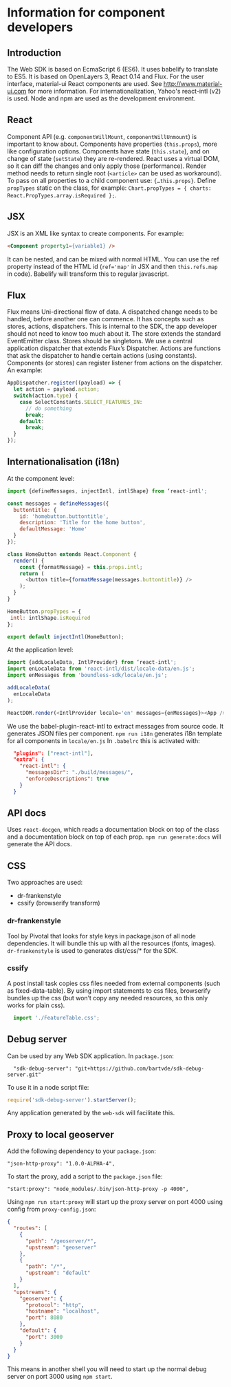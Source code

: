 # Information for component developers

## Introduction

The Web SDK is based on EcmaScript 6 (ES6). It uses babelify to translate to ES5.
It is based on OpenLayers 3, React 0.14 and Flux.
For the user interface, material-ui React components are used. See http://www.material-ui.com for more information.
For internationalization, Yahoo's react-intl (v2) is used.
Node and npm are used as the development environment.

## React

Component API (e.g. ```componentWillMount```, ```componentWillUnmount```) is important to know about.
Components have properties (```this.props```), more like configuration options.
Components have state (```this.state```), and on change of state (```setState```) they are re-rendered.
React uses a virtual DOM, so it can diff the changes and only apply those (performance).
Render method needs to return single root (```<article>``` can be used as workaround).
To pass on all properties to a child component use: ```{…this.props}```.
Define ```propTypes``` static on the class, for example: ```Chart.propTypes = { charts: React.PropTypes.array.isRequired };```.

## JSX

JSX is an XML like syntax to create components. For example:

```html
<Component property1={variable1} />
```

It can be nested, and can be mixed with normal HTML.
You can use the ref property instead of the HTML id (```ref='map'``` in JSX and then ```this.refs.map``` in code).
Babelify will transform this to regular javascript.

## Flux

Flux means Uni-directional flow of data.
A dispatched change needs to be handled, before another one can commence.
It has concepts such as stores, actions, dispatchers.
This is internal to the SDK, the app developer should not need to know too much about it.
The store extends the standard EventEmitter class.
Stores should be singletons.
We use a central application dispatcher that extends Flux’s Dispatcher.
Actions are functions that ask the dispatcher to handle certain actions (using constants).
Components (or stores) can register listener from actions on the dispatcher. An example:

```javascript
AppDispatcher.register((payload) => {
  let action = payload.action;
  switch(action.type) {
    case SelectConstants.SELECT_FEATURES_IN:
      // do something
      break;
    default:
      break;
  }
});
```

## Internationalisation (i18n)

At the component level:

```javascript
import {defineMessages, injectIntl, intlShape} from ‘react-intl';

const messages = defineMessages({
  buttontitle: {
    id: 'homebutton.buttontitle',
    description: 'Title for the home button',
    defaultMessage: 'Home'
  }
});

class HomeButton extends React.Component {
  render() {
    const {formatMessage} = this.props.intl;
    return (
      <button title={formatMessage(messages.buttontitle)} />
    );
  }
}

HomeButton.propTypes = {
 intl: intlShape.isRequired
};

export default injectIntl(HomeButton);
```

At the application level:

```javascript
import {addLocaleData, IntlProvider} from ‘react-intl';
import enLocaleData from 'react-intl/dist/locale-data/en.js';
import enMessages from 'boundless-sdk/locale/en.js';

addLocaleData(
  enLocaleData
);

ReactDOM.render(<IntlProvider locale='en' messages={enMessages}><App /></IntlProvider>, document.getElementById('main'));
```

We use the babel-plugin-react-intl to extract messages from source code.
It generates JSON files per component.
```npm run i18n``` generates i18n template for all components in ```locale/en.js```
In ```.babelrc``` this is activated with:

```json
  "plugins": ["react-intl"],
  "extra": {
    "react-intl": {
      "messagesDir": "./build/messages/",
      "enforceDescriptions": true
    }
  }
```

## API docs

Uses ```react-docgen```, which reads a documentation block on top of the class and a documentation block on top of each prop.
```npm run generate:docs``` will generate the API docs.

## CSS

Two approaches are used:

  * dr-frankenstyle
  * cssify (browserify transform)

### dr-frankenstyle

Tool by Pivotal that looks for style keys in package.json of all node dependencies.
It will bundle this up with all the resources (fonts, images).
```dr-frankenstyle``` is used to generates dist/css/* for the SDK.

### cssify

A post install task copies css files needed from external components (such as fixed-data-table).
By using import statements to css files, browserify bundles up the css (but won’t copy any needed resources, so this only works for plain css).

```javascript
  import './FeatureTable.css';
```

## Debug server

Can be used by any Web SDK application. In ```package.json```:

```
  "sdk-debug-server": "git+https://github.com/bartvde/sdk-debug-server.git"
```

To use it in a node script file:

```javascript
require('sdk-debug-server').startServer();
```

Any application generated by the ```web-sdk``` will facilitate this.

## Proxy to local geoserver

Add the following dependency to your ```package.json```:

```
"json-http-proxy": "1.0.0-ALPHA-4",
```

To start the proxy, add a script to the ```package.json``` file:

```
"start:proxy": "node_modules/.bin/json-http-proxy -p 4000",
```

Using ```npm run start:proxy``` will start up the proxy server on port 4000 using config from ```proxy-config.json```:

```json
{
  "routes": [
    {
      "path": "/geoserver/*",
      "upstream": "geoserver"
    },
    {
      "path": "/*",
      "upstream": "default"
    }
  ],
  "upstreams": {
    "geoserver": {
      "protocol": "http",
      "hostname": "localhost",
      "port": 8080
    },
    "default": {
      "port": 3000
    }
  }
}
```

This means in another shell you will need to start up the normal debug server on port 3000 using ```npm start```.

